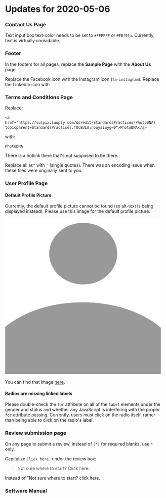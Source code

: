 # Updates for 2020-05-06

### Contact Us Page

Text input box text-color needs to be set to `#FFFFFF` or `#F8f9fa`. Currently, text is virtually unreadable.

### Footer

In the footers for all pages, replace the **Sample Page** with the **About Us** page.

Replace the Facebook icon with the Instagram icon (`fa-instagram`). Replace the LinkedIn icon with 

### Terms and Conditions Page

Replace:

```
<a href="https://vulpix.luuply.com/do/edit/StandardsPractices/PhotoDNA?topicparent=StandardsPractices.TOCEULA;nowysiwyg=0">PhotoDNA</a>
```

with:

```
PhotoDNA
```

There is a hotlink there that's not supposed to be there.

Replace all `â€™` with `'` (single quotes). There was an encoding issue when these files were originally sent to you.

### User Profile Page

#### Default Profile Picture

Currently, the default profile picture cannot be found (so alt-text is being displayed instead). Please use this image for the default profile picture:

![default profile picture](https://github.com/luuply/changes/raw/master/20200521/default_profile-01.png "Default Profile Picture")

You can find that image [here](https://github.com/luuply/changes/raw/master/20200521/default_profile-01.png).

#### Radios are missing linked labels

Please double-check the `for` attribute on all of the `label` elements under the gender and status and whether any JavaScript is interfering with the proper `for` attribute passing. Currently, users must click on the radio itself, rather than being able to click on the radio's label.

### Review submission page

On any page to submit a review, instead of `(*)` for required blanks, use `*` only.

Capitalize `Click here.` under the review box:

> Not sure where to start? Click here.

Instead of "Not sure where to start? click here.

### Software Manual
